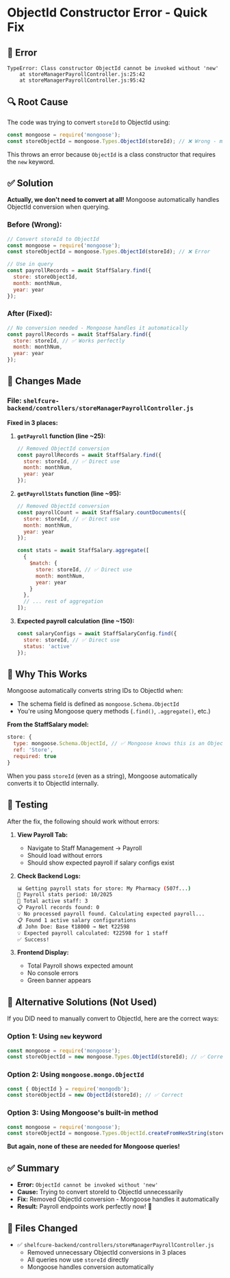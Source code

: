 # ObjectId Constructor Error - Quick Fix

## 🐛 Error

```
TypeError: Class constructor ObjectId cannot be invoked without 'new'
    at storeManagerPayrollController.js:25:42
    at storeManagerPayrollController.js:95:42
```

## 🔍 Root Cause

The code was trying to convert `storeId` to ObjectId using:
```javascript
const mongoose = require('mongoose');
const storeObjectId = mongoose.Types.ObjectId(storeId); // ❌ Wrong - missing 'new'
```

This throws an error because `ObjectId` is a class constructor that requires the `new` keyword.

## ✅ Solution

**Actually, we don't need to convert at all!** Mongoose automatically handles ObjectId conversion when querying.

### **Before (Wrong):**
```javascript
// Convert storeId to ObjectId
const mongoose = require('mongoose');
const storeObjectId = mongoose.Types.ObjectId(storeId); // ❌ Error

// Use in query
const payrollRecords = await StaffSalary.find({
  store: storeObjectId,
  month: monthNum,
  year: year
});
```

### **After (Fixed):**
```javascript
// No conversion needed - Mongoose handles it automatically
const payrollRecords = await StaffSalary.find({
  store: storeId, // ✅ Works perfectly
  month: monthNum,
  year: year
});
```

## 🔧 Changes Made

### **File: `shelfcure-backend/controllers/storeManagerPayrollController.js`**

**Fixed in 3 places:**

1. **`getPayroll` function (line ~25):**
   ```javascript
   // Removed ObjectId conversion
   const payrollRecords = await StaffSalary.find({
     store: storeId, // ✅ Direct use
     month: monthNum,
     year: year
   });
   ```

2. **`getPayrollStats` function (line ~95):**
   ```javascript
   // Removed ObjectId conversion
   const payrollCount = await StaffSalary.countDocuments({
     store: storeId, // ✅ Direct use
     month: monthNum,
     year: year
   });

   const stats = await StaffSalary.aggregate([
     {
       $match: {
         store: storeId, // ✅ Direct use
         month: monthNum,
         year: year
       }
     },
     // ... rest of aggregation
   ]);
   ```

3. **Expected payroll calculation (line ~150):**
   ```javascript
   const salaryConfigs = await StaffSalaryConfig.find({
     store: storeId, // ✅ Direct use
     status: 'active'
   });
   ```

## 📝 Why This Works

Mongoose automatically converts string IDs to ObjectId when:
- The schema field is defined as `mongoose.Schema.ObjectId`
- You're using Mongoose query methods (`.find()`, `.aggregate()`, etc.)

**From the StaffSalary model:**
```javascript
store: {
  type: mongoose.Schema.ObjectId, // ✅ Mongoose knows this is an ObjectId
  ref: 'Store',
  required: true
}
```

When you pass `storeId` (even as a string), Mongoose automatically converts it to ObjectId internally.

## 🧪 Testing

After the fix, the following should work without errors:

1. **View Payroll Tab:**
   - Navigate to Staff Management → Payroll
   - Should load without errors
   - Should show expected payroll if salary configs exist

2. **Check Backend Logs:**
   ```bash
   📊 Getting payroll stats for store: My Pharmacy (507f...)
   📅 Payroll stats period: 10/2025
   👥 Total active staff: 3
   📋 Payroll records found: 0
   💡 No processed payroll found. Calculating expected payroll...
   📋 Found 1 active salary configurations
   💰 John Doe: Base ₹18000 → Net ₹22598
   💡 Expected payroll calculated: ₹22598 for 1 staff
   ✅ Success!
   ```

3. **Frontend Display:**
   - Total Payroll shows expected amount
   - No console errors
   - Green banner appears

## 🔄 Alternative Solutions (Not Used)

If you DID need to manually convert to ObjectId, here are the correct ways:

### **Option 1: Using `new` keyword**
```javascript
const mongoose = require('mongoose');
const storeObjectId = new mongoose.Types.ObjectId(storeId); // ✅ Correct
```

### **Option 2: Using `mongoose.mongo.ObjectId`**
```javascript
const { ObjectId } = require('mongodb');
const storeObjectId = new ObjectId(storeId); // ✅ Correct
```

### **Option 3: Using Mongoose's built-in method**
```javascript
const mongoose = require('mongoose');
const storeObjectId = mongoose.Types.ObjectId.createFromHexString(storeId); // ✅ Correct
```

**But again, none of these are needed for Mongoose queries!**

## ✅ Summary

- **Error:** `ObjectId cannot be invoked without 'new'`
- **Cause:** Trying to convert storeId to ObjectId unnecessarily
- **Fix:** Removed ObjectId conversion - Mongoose handles it automatically
- **Result:** Payroll endpoints work perfectly now! 🎉

## 📁 Files Changed

- ✅ `shelfcure-backend/controllers/storeManagerPayrollController.js`
  - Removed unnecessary ObjectId conversions in 3 places
  - All queries now use `storeId` directly
  - Mongoose handles conversion automatically

